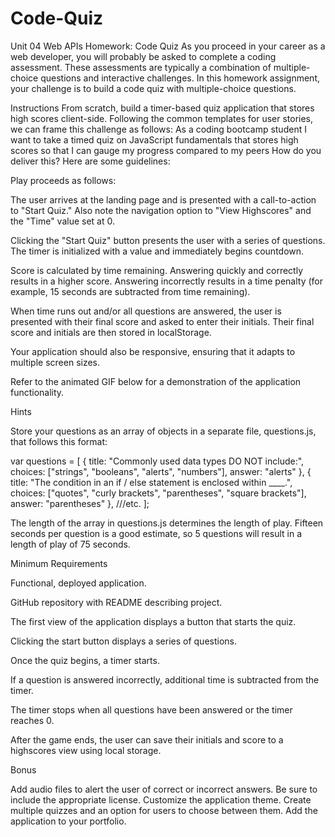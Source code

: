 # Code-Quiz

Unit 04 Web APIs Homework: Code Quiz
As you proceed in your career as a web developer, you will probably be asked to complete a coding assessment. These assessments are typically a combination of multiple-choice questions and interactive challenges. In this homework assignment, your challenge is to build a code quiz with multiple-choice questions.

Instructions
From scratch, build a timer-based quiz application that stores high scores client-side. Following the common templates for user stories, we can frame this challenge as follows:
As a coding bootcamp student
I want to take a timed quiz on JavaScript fundamentals that stores high scores
so that I can gauge my progress compared to my peers
How do you deliver this? Here are some guidelines:


Play proceeds as follows:


The user arrives at the landing page and is presented with a call-to-action to "Start Quiz." Also note the navigation option to "View Highscores" and the "Time" value set at 0.


Clicking the "Start Quiz" button presents the user with a series of questions. The timer is initialized with a value and immediately begins countdown.


Score is calculated by time remaining. Answering quickly and correctly results in a higher score. Answering incorrectly results in a time penalty (for example, 15 seconds are subtracted from time remaining).


When time runs out and/or all questions are answered, the user is presented with their final score and asked to enter their initials. Their final score and initials are then stored in localStorage.




Your application should also be responsive, ensuring that it adapts to multiple screen sizes.


Refer to the animated GIF below for a demonstration of the application functionality.


Hints

Store your questions as an array of objects in a separate file, questions.js, that follows this format:

var questions = [
  {
    title: "Commonly used data types DO NOT include:",
    choices: ["strings", "booleans", "alerts", "numbers"],
    answer: "alerts"
  },
  {
    title: "The condition in an if / else statement is enclosed within ____.",
    choices: ["quotes", "curly brackets", "parentheses", "square brackets"],
    answer: "parentheses"
  },
  ///etc.
];

The length of the array in questions.js determines the length of play. Fifteen seconds per question is a good estimate, so 5 questions will result in a length of play of 75 seconds.


Minimum Requirements


Functional, deployed application.


GitHub repository with README describing project.


The first view of the application displays a button that starts the quiz.


Clicking the start button displays a series of questions.


Once the quiz begins, a timer starts.


If a question is answered incorrectly, additional time is subtracted from the timer.


The timer stops when all questions have been answered or the timer reaches 0.


After the game ends, the user can save their initials and score to a highscores view using local storage.



Bonus


Add audio files to alert the user of correct or incorrect answers. Be sure to include the appropriate license.
Customize the application theme.
Create multiple quizzes and an option for users to choose between them.
Add the application to your portfolio.